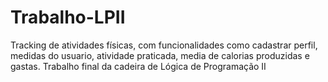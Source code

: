 # Trabalho-LPII
Tracking de atividades físicas, com funcionalidades como cadastrar perfil, medidas do usuario, atividade praticada, media de calorias produzidas e gastas.
Trabalho final da cadeira de Lógica de Programação II
